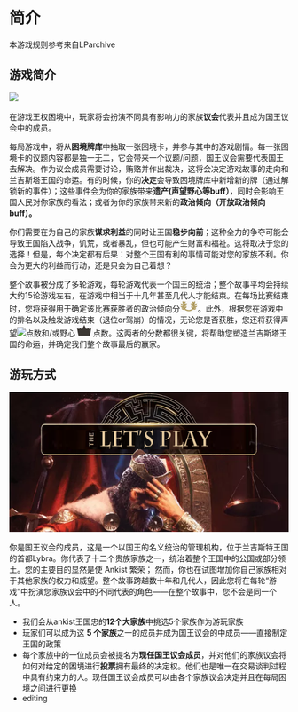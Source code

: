 # 简介

本游戏规则参考来自LParchive

## 游戏简介

![](<../.gitbook/assets/image (2).png>)

在游戏王权困境中，玩家将会扮演不同具有影响力的家族**议会**代表并且成为国王议会中的成员。

每局游戏中，将从**困境牌库**中抽取一张困境卡，并参与其中的游戏剧情。每一张困境卡的议题内容都是独一无二，它会带来一个议题/问题，国王议会需要代表国王去解决。作为议会成员需要讨论，贿赂并作出裁决，这将会决定游戏故事的走向和兰吉斯塔王国的命运。有的时候，你的**决定**会导致困境牌库中新增新的牌（通过解锁新的事件）；这些事件会为你的家族带来**遗产(声望野心等buff）**，同时会影响王国人民对你家族的看法；或者为你的家族带来新的**政治倾向（开放政治倾向buff）。**

你们需要在为自己的家族**谋求利益**的同时让王国**稳步向前**；这种全力的争夺可能会导致王国陷入战争，饥荒，或者暴乱，但也可能产生财富和福祉。这将取决于您的选择！但是，每个决定都有后果：对整个王国有利的事情可能对您的家族不利。你会为更大的利益而行动，还是只会为自己着想？

整个故事被分成了多轮游戏，每轮游戏代表一个国王的统治；整个故事平均会持续大约15论游戏左右，在游戏中相当于十几年甚至几代人才能结束。在每场比赛结束时，您将获得用于确定该比赛获胜者的政治倾向分![](<../.gitbook/assets/image (5).png>)。此外，根据您在游戏中的排名以及触发游戏结束（退位or驾崩）的情况，无论您是否获胜，您还将获得声望![](<../.gitbook/assets/image (3).png>)点数和/或野心![](<../.gitbook/assets/image (6).png>)点数。这两者的分数都很关键，将帮助您塑造兰吉斯塔王国的命运，并确定我们整个故事最后的赢家。

## 游玩方式

![](<../.gitbook/assets/image (1).png>)

你是国王议会的成员，这是一个以国王的名义统治的管理机构，位于兰吉斯特王国的首都Lybra。你代表了十二个贵族家族之一，统治着整个王国中的公国或部分领土。您的主要目的显然是使 Ankist 繁荣； 然而，你也在试图增加你自己家族相对于其他家族的权力和威望。整个故事跨越数十年和几代人，因此您将在每轮“游戏”中扮演您家族议会中的不同代表的角色——在整个故事中，您不会是同一个人。

* 我们会从ankist王国忠的**12个大家族**中挑选5个家族作为游玩家族
* 玩家们可以成为这 **5 个家族**之一的成员并成为国王议会的中成员——直接制定王国的政策
* 每个家族中的一位成员会被提名为**现任国王议会成员**，并对他们的家族议会将如何对给定的困境进行**投票**拥有最终的决定权。他们也是唯一在交易谈判过程中具有约束力的人。现任国王议会成员可以由各个家族议会决定并且在每局困境之间进行更换
* editing























